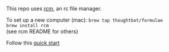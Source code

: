 This repo uses [rcm](https://github.com/thoughtbot/rcm), an rc file manager.

To set up a new computer (mac):
`brew tap thoughtbot/formulae`       
`brew install rcm`  
(see rcm README for others)  

Follow this [quick start](http://thoughtbot.github.io/rcm/rcm.7.html)